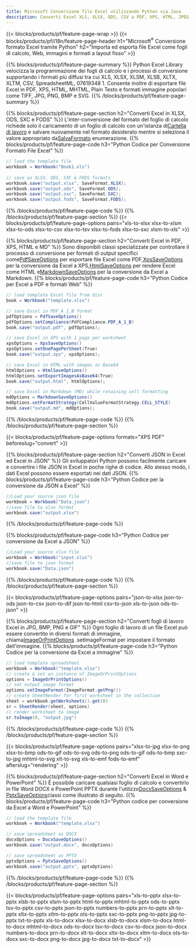 ```yaml
---
title: Microsoft Conversione file Excel utilizzando Python via Java
description: Converti Excel XLS, XLSX, ODS, CSV a PDF, XPS, HTML, JPEG, HTML e molti altri formati popolari con solo poche linee di 07613481, JPEG, HTML e molti altri formati popolari con solo poche linee di 07613481, JPEG, HTML e molti altri formati popolari con solo poche linee di 0761681, Codice.
---
```

{{< blocks/products/pf/feature-page-wrap >}}
{{< blocks/products/pf/i18n/feature-page-header h1="Microsoft<sup>&reg;</sup> Conversione formato Excel tramite Python" h2="Importa ed esporta file Excel come fogli di calcolo, Web, immagini e formati a layout fisso" >}}

{{% blocks/products/pf/feature-page-summary %}}
Python Excel Library velocizza la programmazione dei fogli di calcolo e i processi di conversione supportando i formati più diffusi tra cui XLS, XLSX, XLSM, XLSB, XLTX, XLTM, CSV, SpreadsheetML, 07619348 1. Consente inoltre di esportare file Excel in PDF, XPS, HTML, MHTML, Plain Testo e formati immagine popolari come TIFF, JPG, PNG, BMP e SVG.
{{% /blocks/products/pf/feature-page-summary %}}

{{% blocks/products/pf/feature-page-section h2="Converti Excel in XLSX, ODS, SXC e FODS" %}}
 L'inter-conversione del formato del foglio di calcolo richiede solo il caricamento di un foglio di calcolo con un'istanza di[Cartella di lavoro](https://reference.aspose.com/cells/python/asposecells.api/Workbook) e salvare nuovamente nel formato desiderato mentre si seleziona il valore appropriato da[SalvaFormato](https://reference.aspose.com/cells/python/asposecells.api/saveformat) enumerazione.
{{% blocks/products/pf/feature-page-code h3="Python Codice per Conversione Formato File Excel" %}}

```cs
// load the template file
workbook = Workbook("Book1.xls")
  
// save as XLSX, ODS, SXC & FODS formats
workbook.save("output.xlsx", SaveFormat.XLSX);
workbook.save("output.ods", SaveFormat.ODS);
workbook.save("output.sxc", SaveFormat.SXC);
workbook.save("output.fods", SaveFormat.FODS);
```
{{% /blocks/products/pf/feature-page-code %}}
{{% /blocks/products/pf/feature-page-section %}}
{{< blocks/products/pf/feature-page-options pairs="xls-to-xlsx xlsx-to-xlsm xlsx-to-ods xlsx-to-csv xlsx-to-tsv xlsx-to-fods xlsx-to-sxc xlsm-to-xls" >}}


{{% blocks/products/pf/feature-page-section h2="Converti Excel in PDF, XPS, HTML e MD" %}}
 Sono disponibili classi specializzate per controllare il processo di conversione per formati di output specifici come[PdfSaveOptions](https://reference.aspose.com/cells/python/asposecells.api/PdfSaveOptions) per esportare file Excel come PDF,[XpsSaveOptions](https://reference.aspose.com/cells/python/asposecells.api/XpsSaveOptions) per la conversione da Excel a XPS,[HtmlSaveOptions](https://reference.aspose.com/cells/python/asposecells.api/HtmlSaveOptions) per rendere Excel come HTML e[MarkdownSaveOptions](https://reference.aspose.com/cells/python/asposecells.api/MarkdownSaveOptions) per la conversione da Excel a Markdown.
{{% blocks/products/pf/feature-page-code h3="Python Codice per Excel a PDF e formati Web" %}}

```cs
// load template Excel file from disc
book = Workbook("template.xlsx")

// save Excel in PDF_A_1_B format
pdfOptions = PdfSaveOptions()
pdfOptions.setCompliance(PdfCompliance.PDF_A_1_B)
book.save("output.pdf", pdfOptions);

// save Excel in XPS with 1 page per worksheet
xpsOptions = XpsSaveOptions()
xpsOptions.setOnePagePerSheet(True)
book.save("output.xps", xpsOptions);

// save Excel in HTML with images as Base64
htmlOptions = HtmlSaveOptions()
htmlOptions.setExportImagesAsBase64(True)
book.save("output.html", htmlOptions);

// save Excel in Markdown (MD) while retaining cell formatting
mdOptions = MarkdownSaveOptions()
mdOptions.setFormatStrategy(CellValueFormatStrategy.CELL_STYLE)
book.save("output.md", mdOptions);
```
{{% /blocks/products/pf/feature-page-code %}}
{{% /blocks/products/pf/feature-page-section %}}

{{< blocks/products/pf/feature-page-options formats="XPS PDF" beforeslug="convert" >}}

{{% blocks/products/pf/feature-page-section h2="Converti JSON in Excel ed Excel in JSON" %}}
Gli sviluppatori Python possono facilmente caricare e convertire i file JSON in Excel in poche righe di codice. Allo stesso modo, i dati Excel possono essere esportati nei dati JSON.
{{% blocks/products/pf/feature-page-code h3="Python Codice per la conversione da JSON a Excel" %}}
```cs
//Load your source json file
workbook = Workbook("Data.json")
//save file to xlsx format
workbook.save("output.xlsx")
```
{{% /blocks/products/pf/feature-page-code %}}

{{% blocks/products/pf/feature-page-code h3="Python Codice per conversione da Excel a JSON" %}}
```cs
//Load your source xlsx file
workbook = Workbook("input.xlsx")
//save file to json format
workbook.save("Data.json")
```
{{% /blocks/products/pf/feature-page-code %}}
{{% /blocks/products/pf/feature-page-section %}}

{{< blocks/products/pf/feature-page-options pairs="json-to-xlsx json-to-ods json-to-csv json-to-dif json-to-html csv-to-json xls-to-json ods-to-json" >}}

{{% blocks/products/pf/feature-page-section h2="Converti fogli di lavoro Excel in JPG, BMP, PNG e GIF" %}}
 Ogni foglio di lavoro di un file Excel può essere convertito in diversi formati di immagine, chiama[ImageOrPrintOptions](https://reference.aspose.com/cells/python/asposecells.api/ImageOrPrintOptions) .setImageFormat per impostare il formato dell'immagine.
{{% blocks/products/pf/feature-page-code h3="Python Codice per la conversione da Excel a immagine" %}}
```cs
// load template spreadsheet
workbook = Workbook("template.xlsx")
// create & set an instance of ImageOrPrintOptions
options = ImageOrPrintOptions()
// set output image format
options.setImageFormat(ImageFormat.getPng())
// create SheetRender for first worksheet in the collection
sheet = workbook.getWorksheets().get(0)
sr = SheetRender(sheet, options)
// render worksheet to image
sr.toImage(0, "output.jpg")
```
{{% /blocks/products/pf/feature-page-code %}}
{{% /blocks/products/pf/feature-page-section %}}

{{< blocks/products/pf/feature-page-options pairs="xlsx-to-jpg xlsx-to-png xlsx-to-bmp ods-to-gif ods-to-svg ods-to-png ods-to-gif ods-to-bmp sxc-to-jpg mhtml-to-svg xlt-to-svg xls-to-emf fods-to-emf" afterslug="rendering" >}}

{{% blocks/products/pf/feature-page-section h2="Converti Excel in Word e PowerPoint" %}}
 È possibile caricare qualsiasi foglio di calcolo e convertirlo in file Word DOCX e PowerPoint PPTX durante l'utilizzo[DocxSaveOptions](https://reference.aspose.com/cells/python/asposecells.api/DocxSaveOptions) & [PptxSaveOptions](https://reference.aspose.com/cells/python/asposecells.api/PptxSaveOptions)classi come illustrato di seguito.
{{% blocks/products/pf/feature-page-code h3="Python codice per conversione da Excel a Word e PowerPoint" %}}
```cs
// load the template file
workbook = Workbook("template.xlsx")

// save spreadsheet as DOCX
docxOptions = DocxSaveOptions()
workbook.save("output.docx", docxOptions)

// save spreadsheet as PPTX
pptxOptions = PptxSaveOptions()
workbook.save("output.pptx", pptxOptions)
```
{{% /blocks/products/pf/feature-page-code %}}
{{% /blocks/products/pf/feature-page-section %}}

{{< blocks/products/pf/feature-page-options pairs="xls-to-pptx xlsx-to-pptx xlsb-to-pptx xlsm-to-pptx html-to-pptx mhtml-to-pptx ods-to-pptx tsv-to-pptx csv-to-pptx json-to-pptx numbers-to-pptx prn-to-pptx xlt-to-pptx xltx-to-pptx xltm-to-pptx ots-to-pptx sxc-to-pptx png-to-pptx jpg-to-pptx txt-to-pptx xls-to-docx xlsx-to-docx xlsb-to-docx xlsm-to-docx html-to-docx mhtml-to-docx ods-to-docx tsv-to-docx csv-to-docx json-to-docx numbers-to-docx prn-to-docx xlt-to-docx xltx-to-docx xltm-to-docx ots-to-docx sxc-to-docx png-to-docx jpg-to-docx txt-to-docx" >}}
